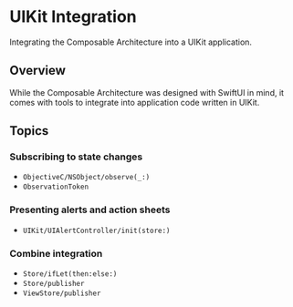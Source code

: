 # UIKit Integration

Integrating the Composable Architecture into a UIKit application.

## Overview

While the Composable Architecture was designed with SwiftUI in mind, it comes with tools to 
integrate into application code written in UIKit.

## Topics

### Subscribing to state changes

- ``ObjectiveC/NSObject/observe(_:)``
- ``ObservationToken``

### Presenting alerts and action sheets

- ``UIKit/UIAlertController/init(store:)``

### Combine integration

- ``Store/ifLet(then:else:)``
- ``Store/publisher``
- ``ViewStore/publisher``

